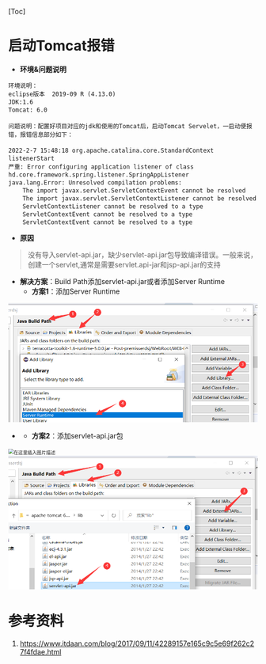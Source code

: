 [Toc]

# 启动Tomcat报错

- **环境&问题说明**

```
环境说明：
eclipse版本  2019-09 R (4.13.0)
JDK:1.6
Tomcat: 6.0

问题说明：配置好项目对应的jdk和使用的Tomcat后，启动Tomcat Servelet，一启动便报错，报错信息部分如下：

2022-2-7 15:48:18 org.apache.catalina.core.StandardContext listenerStart
严重: Error configuring application listener of class hd.core.framework.spring.listener.SpringAppListener
java.lang.Error: Unresolved compilation problems: 
	The import javax.servlet.ServletContextEvent cannot be resolved
	The import javax.servlet.ServletContextListener cannot be resolved
	ServletContextListener cannot be resolved to a type
	ServletContextEvent cannot be resolved to a type
	ServletContextEvent cannot be resolved to a type
```

- **原因**

> 没有导入servlet-api.jar，缺少servlet-api.jar包导致编译错误。一般来说，创建一个servlet,通常是需要servlet.api-jar和jsp-api.jar的支持

- **解决方案**：Build Path添加servlet-api.jar或者添加Server Runtime
  - **方案1**：添加Server Runtime

<img src="images/image-20220207163351753.png" alt="image-20220207163351753" style="zoom:67%;" />

- - **方案2**：添加servlet-api.jar包

<img src="images/20201027105242932.png" alt="在这里插入图片描述" style="zoom:67%;" />

<img src="images/image-20220207163216082.png" alt="image-20220207163216082" style="zoom: 67%;" />

# 参考资料

1. https://www.itdaan.com/blog/2017/09/11/42289157e165c9c5e69f262c27f4fdae.html